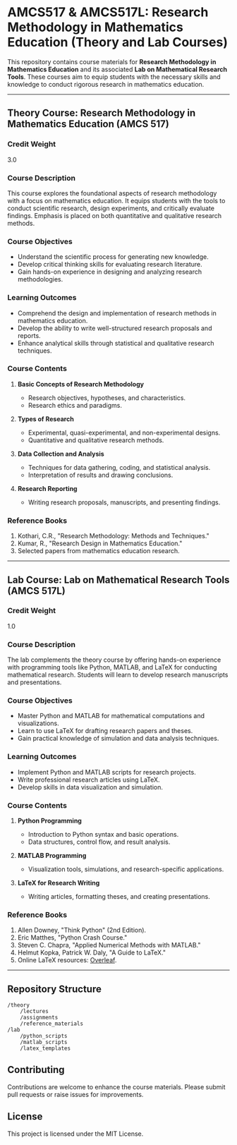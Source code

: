 # AMCS517 & AMCS517L: Research Methodology in Mathematics Education (Theory and Lab Courses)

This repository contains course materials for **Research Methodology in Mathematics Education** and its associated **Lab on Mathematical Research Tools**. These courses aim to equip students with the necessary skills and knowledge to conduct rigorous research in mathematics education.

---

## Theory Course: Research Methodology in Mathematics Education (AMCS 517)

### Credit Weight
3.0

### Course Description
This course explores the foundational aspects of research methodology with a focus on mathematics education. It equips students with the tools to conduct scientific research, design experiments, and critically evaluate findings. Emphasis is placed on both quantitative and qualitative research methods.

### Course Objectives
- Understand the scientific process for generating new knowledge.
- Develop critical thinking skills for evaluating research literature.
- Gain hands-on experience in designing and analyzing research methodologies.

### Learning Outcomes
- Comprehend the design and implementation of research methods in mathematics education.
- Develop the ability to write well-structured research proposals and reports.
- Enhance analytical skills through statistical and qualitative research techniques.

### Course Contents
1. **Basic Concepts of Research Methodology**
   - Research objectives, hypotheses, and characteristics.
   - Research ethics and paradigms.

2. **Types of Research**
   - Experimental, quasi-experimental, and non-experimental designs.
   - Quantitative and qualitative research methods.

3. **Data Collection and Analysis**
   - Techniques for data gathering, coding, and statistical analysis.
   - Interpretation of results and drawing conclusions.

4. **Research Reporting**
   - Writing research proposals, manuscripts, and presenting findings.

### Reference Books
1. Kothari, C.R., "Research Methodology: Methods and Techniques."
2. Kumar, R., "Research Design in Mathematics Education."
3. Selected papers from mathematics education research.

---

## Lab Course: Lab on Mathematical Research Tools (AMCS 517L)

### Credit Weight
1.0

### Course Description
The lab complements the theory course by offering hands-on experience with programming tools like Python, MATLAB, and LaTeX for conducting mathematical research. Students will learn to develop research manuscripts and presentations.

### Course Objectives
- Master Python and MATLAB for mathematical computations and visualizations.
- Learn to use LaTeX for drafting research papers and theses.
- Gain practical knowledge of simulation and data analysis techniques.

### Learning Outcomes
- Implement Python and MATLAB scripts for research projects.
- Write professional research articles using LaTeX.
- Develop skills in data visualization and simulation.

### Course Contents
1. **Python Programming**
   - Introduction to Python syntax and basic operations.
   - Data structures, control flow, and result analysis.

2. **MATLAB Programming**
   - Visualization tools, simulations, and research-specific applications.

3. **LaTeX for Research Writing**
   - Writing articles, formatting theses, and creating presentations.

### Reference Books
1. Allen Downey, "Think Python" (2nd Edition).
2. Eric Matthes, "Python Crash Course."
3. Steven C. Chapra, "Applied Numerical Methods with MATLAB."
4. Helmut Kopka, Patrick W. Daly, "A Guide to LaTeX."
5. Online LaTeX resources: [Overleaf](https://www.overleaf.com/).

---

## Repository Structure

```
/theory
    /lectures
    /assignments
    /reference_materials
/lab
    /python_scripts
    /matlab_scripts
    /latex_templates
```


## Contributing
Contributions are welcome to enhance the course materials. Please submit pull requests or raise issues for improvements.

## License
This project is licensed under the MIT License.

